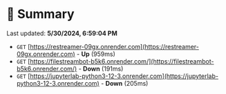 # 📖 Summary
Last updated: **5/30/2024, 6:59:04 PM**

- `GET` [https://restreamer-09gx.onrender.com](https://restreamer-09gx.onrender.com) - **Up** (959ms)
- `GET` [https://filestreambot-b5k6.onrender.com/](https://filestreambot-b5k6.onrender.com/) - **Down** (191ms)
- `GET` [https://jupyterlab-python3-12-3.onrender.com](https://jupyterlab-python3-12-3.onrender.com) - **Down** (205ms)
